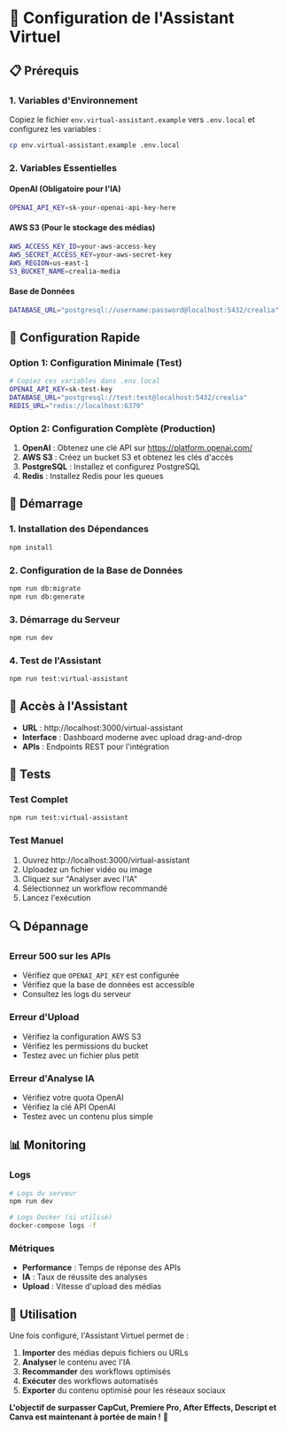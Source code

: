 # 🚀 Configuration de l'Assistant Virtuel

## 📋 Prérequis

### 1. Variables d'Environnement
Copiez le fichier `env.virtual-assistant.example` vers `.env.local` et configurez les variables :

```bash
cp env.virtual-assistant.example .env.local
```

### 2. Variables Essentielles

#### OpenAI (Obligatoire pour l'IA)
```bash
OPENAI_API_KEY=sk-your-openai-api-key-here
```

#### AWS S3 (Pour le stockage des médias)
```bash
AWS_ACCESS_KEY_ID=your-aws-access-key
AWS_SECRET_ACCESS_KEY=your-aws-secret-key
AWS_REGION=us-east-1
S3_BUCKET_NAME=crealia-media
```

#### Base de Données
```bash
DATABASE_URL="postgresql://username:password@localhost:5432/crealia"
```

## 🔧 Configuration Rapide

### Option 1: Configuration Minimale (Test)
```bash
# Copiez ces variables dans .env.local
OPENAI_API_KEY=sk-test-key
DATABASE_URL="postgresql://test:test@localhost:5432/crealia"
REDIS_URL="redis://localhost:6379"
```

### Option 2: Configuration Complète (Production)
1. **OpenAI** : Obtenez une clé API sur https://platform.openai.com/
2. **AWS S3** : Créez un bucket S3 et obtenez les clés d'accès
3. **PostgreSQL** : Installez et configurez PostgreSQL
4. **Redis** : Installez Redis pour les queues

## 🚀 Démarrage

### 1. Installation des Dépendances
```bash
npm install
```

### 2. Configuration de la Base de Données
```bash
npm run db:migrate
npm run db:generate
```

### 3. Démarrage du Serveur
```bash
npm run dev
```

### 4. Test de l'Assistant
```bash
npm run test:virtual-assistant
```

## 🎯 Accès à l'Assistant

- **URL** : http://localhost:3000/virtual-assistant
- **Interface** : Dashboard moderne avec upload drag-and-drop
- **APIs** : Endpoints REST pour l'intégration

## 🧪 Tests

### Test Complet
```bash
npm run test:virtual-assistant
```

### Test Manuel
1. Ouvrez http://localhost:3000/virtual-assistant
2. Uploadez un fichier vidéo ou image
3. Cliquez sur "Analyser avec l'IA"
4. Sélectionnez un workflow recommandé
5. Lancez l'exécution

## 🔍 Dépannage

### Erreur 500 sur les APIs
- Vérifiez que `OPENAI_API_KEY` est configurée
- Vérifiez que la base de données est accessible
- Consultez les logs du serveur

### Erreur d'Upload
- Vérifiez la configuration AWS S3
- Vérifiez les permissions du bucket
- Testez avec un fichier plus petit

### Erreur d'Analyse IA
- Vérifiez votre quota OpenAI
- Vérifiez la clé API OpenAI
- Testez avec un contenu plus simple

## 📊 Monitoring

### Logs
```bash
# Logs du serveur
npm run dev

# Logs Docker (si utilisé)
docker-compose logs -f
```

### Métriques
- **Performance** : Temps de réponse des APIs
- **IA** : Taux de réussite des analyses
- **Upload** : Vitesse d'upload des médias

## 🎉 Utilisation

Une fois configuré, l'Assistant Virtuel permet de :

1. **Importer** des médias depuis fichiers ou URLs
2. **Analyser** le contenu avec l'IA
3. **Recommander** des workflows optimisés
4. **Exécuter** des workflows automatisés
5. **Exporter** du contenu optimisé pour les réseaux sociaux

**L'objectif de surpasser CapCut, Premiere Pro, After Effects, Descript et Canva est maintenant à portée de main !** 🚀

